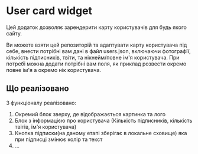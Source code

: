 # User card widget    

Цей додаток дозволяє зарендерити карту користувачів для будь якого сайту.

Ви можете взяти цей репозиторій та адаптувати карту користувача під себе, внести потрібні вам дані в файл users.json, включаючи фотографії, кількість підписників, твіти, та нікнейм/повне ім'я користувача. При потребі можна додати потрібні вам поля, як приклад розвести окремо повне ім'я а окремо нік користувача.

## Що реалізовано

З функціоналу реалізовано:
1. Окремий блок зверху, де відображається картинка та лого
2. Блок з інформацією про користувача (Кількість підписників, кількість твітів, ім'я користувача)
3. Кнопка підписки(на даному етапі зберігає в локальне сховище) яка при підписці змінює колір та текст
4. ...
